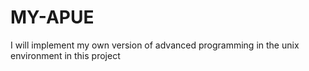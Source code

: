 # MY-APUE

I will implement my own version of advanced programming in the unix environment in this project
